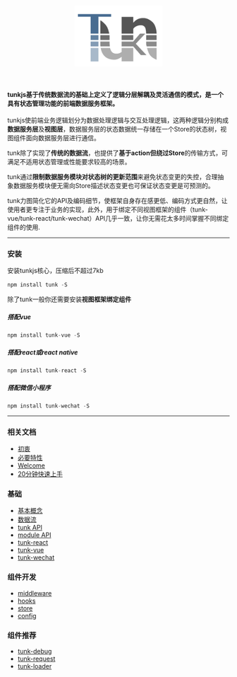 
<div style="text-align:center; margin-bottom:50px;">
<img style="width: 200px;" src="./img/logo1x.png?raw=true" alt="tunk logo">
</div>


#### tunkjs基于传统数据流的基础上定义了逻辑分层解耦及灵活通信的模式，是一个具有状态管理功能的前端数据服务框架。 

tunkjs使前端业务逻辑划分为数据处理逻辑与交互处理逻辑，这两种逻辑分别构成**数据服务层**及**视图层**，数据服务层的状态数据统一存储在一个Store的状态树，视图组件面向数据服务层进行通信。

tunk除了实现了**传统的数据流**，也提供了**基于action但绕过Store**的传输方式，可满足不适用状态管理或性能要求较高的场景。

tunk通过**限制数据服务模块对状态树的更新范围**来避免状态变更的失控，合理抽象数据服务模块便无需向Store描述状态变更也可保证状态变更是可预测的。

tunk力图简化它的API及编码细节，使框架自身存在感更低、编码方式更自然，让使用者更专注于业务的实现，此外，用于绑定不同视图框架的组件（tunk-vue/tunk-react/tunk-wechat）API几乎一致，让你无需花太多时间掌握不同绑定组件的使用.

----

<!-- toc -->

### 安装

安装tunkjs核心，压缩后不超过7kb

````javascript
npm install tunk -S
````
除了tunk一般你还需要安装**视图框架绑定组件**

##### 搭配vue

````javascript
npm install tunk-vue -S
````
##### 搭配react或react native

````javascript
npm install tunk-react -S
````
##### 搭配微信小程序

````javascript
npm install tunk-wechat -S
````

----

### 相关文档

* [初衷](doc/intro/初衷.md)
* [必要特性](doc/intro/必要特性.md)
* [Welcome](doc/intro/welcome.md)
* [20分钟快速上手](doc/intro/20分钟快速上手.md)

### 基础

* [基本概念](doc/base/基本概念.md)
* [数据流](doc/base/数据流.md)
* [tunk API](doc/base/tunk-api.md)
* [module API](doc/base/module-api.md)
* [tunk-react](doc/plugins/tunk-react.md)
* [tunk-vue](doc/plugins/tunk-vue.md)
* [tunk-wechat](doc/plugins/tunk-wechat.md)

### 组件开发

* [middleware](doc/plugin-dev/middleware.md)
* [hooks](doc/plugin-dev/hooks.md)
* [store](doc/plugin-dev/store.md)
* [config](doc/plugin-dev/config.md)

### 组件推荐

* [tunk-debug](doc/plugins/tunk-debug.md)
* [tunk-request](doc/plugins/tunk-request.md)
* [tunk-loader](doc/plugins/tunk-loader.md)

